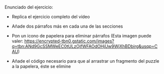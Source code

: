 Enunciado del ejercicio:

- Replica el ejercicio completo del vídeo

- Añade dos párrafos más en cada una de las secciones

- Pon un icono de papelera para eliminar párrafos (Esta imagen puede valer: https://encrypted-tbn0.gstatic.com/images?q=tbn:ANd9GcSSMWeEC0tULzOjfWFAOdOHjUw9WjXhBDbirg&usqp=CAU)

- Añade el código necesario para que al arrastrar un fragmento del puzzle a la papelera, éste se elimine
